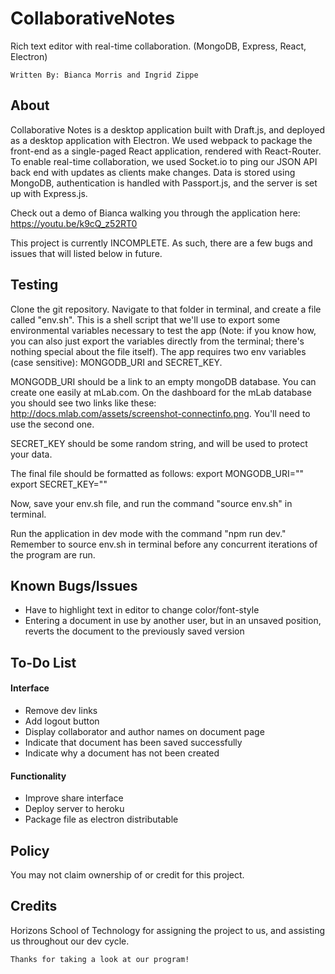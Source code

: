# CollaborativeNotes
Rich text editor with real-time collaboration. (MongoDB, Express, React, Electron)
```
Written By: Bianca Morris and Ingrid Zippe
```

## About
Collaborative Notes is a desktop application built with Draft.js, and deployed as a desktop application with Electron. We used webpack to package the front-end as a single-paged React application, rendered with React-Router. To enable real-time collaboration, we used Socket.io to ping our JSON API back end with updates as clients make changes. Data is stored using MongoDB, authentication is handled with Passport.js, and the server is set up with Express.js.

Check out a demo of Bianca walking you through the application here: https://youtu.be/k9cQ_z52RT0

This project is currently INCOMPLETE. As such, there are a few bugs and issues that will listed below in future. 

## Testing
Clone the git repository. Navigate to that folder in terminal, and create a file called "env.sh". This is a shell script that we'll use to 
export some environmental variables necessary to test the app (Note: if you know how, you can also just export the variables directly from
the terminal; there's nothing special about the file itself). The app requires two env variables (case sensitive): MONGODB_URI and 
SECRET_KEY.

MONGODB_URI should be a link to an empty mongoDB database. You can create one easily at mLab.com. On the dashboard for the mLab database
you should see two links like these: http://docs.mlab.com/assets/screenshot-connectinfo.png. You'll need to use the second one.

SECRET_KEY should be some random string, and will be used to protect your data.

The final file should be formatted as follows:
export MONGODB_URI="<my-uri-here>"
export SECRET_KEY="<my-key-here>"

Now, save your env.sh file, and run the command "source env.sh" in terminal.

Run the application in dev mode with the command "npm run dev." Remember to source env.sh in terminal before any concurrent iterations of 
the program are run.

## Known Bugs/Issues
- Have to highlight text in editor to change color/font-style
- Entering a document in use by another user, but in an unsaved position, reverts the document to the previously saved version

## To-Do List
#### Interface
- Remove dev links
- Add logout button
- Display collaborator and author names on document page
- Indicate that document has been saved successfully
- Indicate why a document has not been created

#### Functionality
- Improve share interface
- Deploy server to heroku
- Package file as electron distributable

## Policy
You may not claim ownership of or credit for this project.

## Credits
Horizons School of Technology for assigning the project to us, and assisting us throughout our dev cycle.

```
Thanks for taking a look at our program!
```
